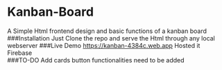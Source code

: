 # Kanban-Board
A Simple Html frontend design and basic functions of a kanban board
###Installation
Just Clone the repo and serve the Html through any local webserver
###Live Demo
https://kanban-4384c.web.app
Hosted it Firebase\
###TO-DO
Add cards button functionalities need to be added